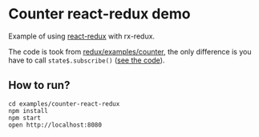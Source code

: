Counter react-redux demo
========================

Example of using [react-redux](https://github.com/gaearon/react-redux) with rx-redux.

The code is took from [redux/examples/counter](https://github.com/gaearon/redux/tree/breaking-changes-1.0/examples/counter), the only difference is you have to call `state$.subscribe()` ([see the code](./containers/App.js#L12-L13)).

## How to run?
```
cd examples/counter-react-redux
npm install
npm start
open http://localhost:8080
```
